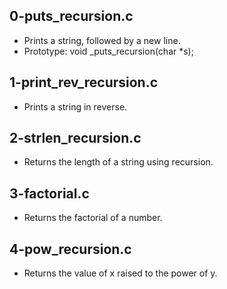 ## 0-puts_recursion.c
- Prints a string, followed by a new line.
- Prototype: void _puts_recursion(char *s);
## 1-print_rev_recursion.c
- Prints a string in reverse.
## 2-strlen_recursion.c
- Returns the length of a string using recursion.
## 3-factorial.c
- Returns the factorial of a number.
## 4-pow_recursion.c
- Returns the value of x raised to the power of y.
